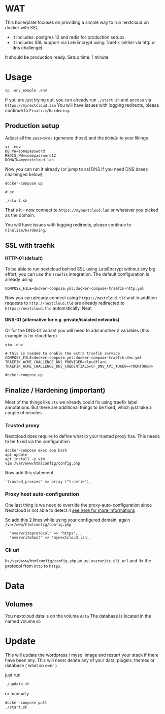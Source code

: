 # WAT

This boilerplate focuses on providing a simple way to run nextcloud on docker with SSL.

- It includes: postgres 13 and redis for production setups.
- It includes SSL support via LetsEncrypt using Traefik (either via http or dns challenge).

It should be production ready.
Setup time: 1 minute

# Usage

```bash
cp .env_exmple .env
```

If you are just trying out, you can already run `./start.sh` and access via `https://mynextcloud.lan`
You will have issues with logging redirects, please continue to `Finalize/Hardening`.

## Production setup

Adjust all the `passwords` (generate those) and the `DOMAIN` to your likings

```
vi .env
DB_PW=somepassword
REDIS_PW=somepassword12
DOMAIN=mynextcloud.lan
```

Now you can run it already (or jump to ssl DNS if you need DNS bases challenged below)

```
docker-compose up

# or

./start.sh
```

That's it - now connect to `https://mynextcloud.lan` or whatever you picked as the domain.

You will have issues with logging redirects, please continue to `Finalize/Hardening`.

## SSL with traefik

#### HTTP-01 (default)

To be able to run nextcloud behind SSL using LetsEncrypt without any big effort, you can use the `traefik` integration.
The default configuration is already using

```
COMPOSE_FILE=docker-compose.yml:docker-compose-traefik-http.yml
```

Now you can already connect using `https://nextcloud.tld` and in addition requests to `http://nextcloud.tld` are already
redirected to `https://nextcloud.tld` automatically. Neat

#### DNS-01 (alternative for e.g. private/isolated networks)

Or for the DNS-01 variant you will need to add another 2 variables (this example is for cloudflare)

`vim .env`

```
# this is needed to enable the extra traefik service
COMPOSE_FILE=docker-compose.yml:docker-compose-traefik-dns.yml
TRAEFIK_ACME_CHALLENGE_DNS_PROVIDER=cloudflare
TRAEFIK_ACME_CHALLENGE_DNS_CREDENTIALS=CF_DNS_API_TOKEN=<YOURTOKEN>
```

```
docker-compose up
```

## Finalize / Hardening (important)

Most of the things like `sts` we already could fix using traefik label annotations. But there are additional things
to be fixed, which just take a couple of minutes.

### Trusted proxy

Nextcloud does require to define what ip your trusted proxy has. This needs to be fixed via the configuration

```
docker-compose exec app bash
apt update
apt install -y vim
vim /var/www/htmlconfig/config.php
```

Now add this statement

```
'trusted_proxies' => array ("traefik"),
```

### Proxy host auto-configuration

One last thing is we need to override the proxy-auto-configuration since Nextcloud is not able to detect it [see here for more informations](https://docs.nextcloud.com/server/latest/admin_manual/configuration_server/reverse_proxy_configuration.html#overwrite-parameters)

So add this 2 lines while using your configured domain, again `/var/www/htmlconfig/config.php`

```
  'overwriteprotocol' => 'https',
  'overwritehost' => 'mynextcloud.lan',
```

### Cli url

In `/var/www/htmlconfig/config.php` adjust `overwrite.cli.url` and fix the protocol from `http` to `https`.

# Data

## Volumes

You nextcloud data is on the volume `data`
The database is located in the named volume `db`

# Update

This will update the wordpress / mysql image and restart your stack if there have been any. This will never delete
any of your data, plugins, themes or database ( what so ever )

just run

```bash
./update.sh
```

or manually

```bash
docker-compose pull
./start.sh
```
